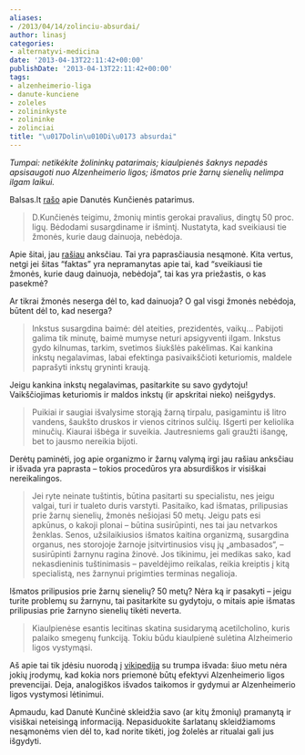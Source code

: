 ```yaml
---
aliases:
- /2013/04/14/zolinciu-absurdai/
author: linasj
categories:
- alternatyvi-medicina
date: '2013-04-13T22:11:42+00:00'
publishDate: '2013-04-13T22:11:42+00:00'
tags:
- alzenheimerio-liga
- danute-kunciene
- zoleles
- zolininkyste
- zolininke
- zolinciai
title: "\u017Dolin\u010Di\u0173 absurdai"
---
```

*Tumpai: netikėkite žolininkų patarimais; kiaulpienės šaknys nepadės apsisaugoti nuo Alzenheimerio ligos; išmatos prie žarnų sienelių nelimpa ilgam laikui.*

 Balsas.lt [rašo](http://www.balsas.lt/naujiena/726768/mintis-gerokai-pravalius-dingtu-50-procentu-ligu) apie Danutės Kunčienės patarimus.

 
>  D.Kunčienės teigimu, žmonių mintis gerokai pravalius, dingtų 50 proc. ligų. Bėdodami susargdiname ir išmintį. Nustatyta, kad sveikiausi tie žmonės, kurie daug dainuoja, nebėdoja.
> 
> 

 Apie šitai, jau [rašiau](http://netikiu.com/2013/03/21/emocinis-gebejimas-pasiprieinti-ligoms/) anksčiau. Tai yra paprasčiausia nesąmonė. Kita vertus, netgi jei šitas “faktas” yra nepramanytas apie tai, kad “sveikiausi tie žmonės, kurie daug dainuoja, nebėdoja”, tai kas yra priežastis, o kas pasekmė?

 Ar tikrai žmonės neserga dėl to, kad dainuoja? O gal visgi žmonės nebėdoja, būtent dėl to, kad neserga?

 
>  Inkstus susargdina baimė: dėl ateities, prezidentės, vaikų... Pabijoti galima tik minutę, baimė mumyse neturi apsigyventi ilgam. Inkstus gydo kilnumas, tarkim, svetimos šiukšlės pakėlimas. Kai kankina inkstų negalavimas, labai efektinga pasivaikščioti keturiomis, maldele paprašyti inkstų gryninti kraują.
> 
> 

 Jeigu kankina inkstų negalavimas, pasitarkite su savo gydytoju! Vaikščiojimas keturiomis ir maldos inkstų (ir apskritai nieko) neišgydys.

 
>  Puikiai ir saugiai išvalysime storąją žarną tirpalu, pasigamintu iš litro vandens, šaukšto druskos ir vienos citrinos sulčių. Išgerti per keliolika minučių. Kiaurai išbėga ir suveikia. Jautresniems gali graužti išangę, bet to jausmo nereikia bijoti. 
> 
> 

 Derėtų paminėti, jog apie organizmo ir žarnų valymą irgi jau rašiau anksčiau ir išvada yra paprasta – tokios procedūros yra absurdiškos ir visiškai nereikalingos.

 
>  Jei ryte neinate tuštintis, būtina pasitarti su specialistu, nes jeigu valgai, turi ir tualeto duris varstyti. Pasitaiko, kad išmatas, prilipusias prie žarnų sienelių, žmonės nešiojasi 50 metų. Jeigu pats esi apkūnus, o kakoji plonai – būtina susirūpinti, nes tai jau netvarkos ženklas. Senos, užsilaikiusios išmatos kaitina organizmą, susargdina organus, nes storojoje žarnoje įsitvirtinusios visų jų „ambasados“, – susirūpinti žarnynu ragina žinovė. Jos tikinimu, jei medikas sako, kad nekasdieninis tuštinimasis – paveldėjimo reikalas, reikia kreiptis į kitą specialistą, nes žarnynui prigimties terminas negalioja.
> 
> 

 Išmatos prilipusios prie žarnų sienelių? 50 metų? Nėra ką ir pasakyti – jeigu turite problemų su žarnynu, tai pasitarkite su gydytoju, o mitais apie išmatas prilipusias prie žarnyno sienelių tikėti neverta.

 
>  Kiaulpienėse esantis lecitinas skatina susidarymą acetilcholino, kuris palaiko smegenų funkciją. Tokiu būdu kiaulpienė sulėtina Alzheimerio ligos vystymąsi.
> 
> 

 Aš apie tai tik įdėsiu nuorodą į [vikipediją](http://en.wikipedia.org/wiki/Alzheimer%27s_disease#Prevention) su trumpa išvada: šiuo metu nėra jokių įrodymų, kad kokia nors priemonė būtų efektyvi Alzenheimerio ligos prevencijai. Deja, analogiškos išvados taikomos ir gydymui ar Alzenheimerio ligos vystymosi lėtinimui.

 Apmaudu, kad Danutė Kunčinė skleidžia savo (ar kitų žmonių) pramanytą ir visiškai neteisingą informaciją. Nepasiduokite šarlatanų skleidžiamoms nesąmonėms vien dėl to, kad norite tikėti, jog žolelės ar ritualai gali jus išgydyti.


